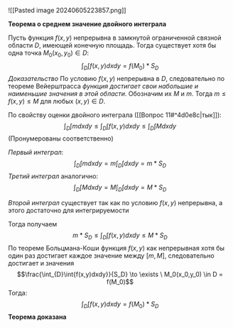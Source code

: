 ![[Pasted image 20240605223857.png]]

**Теорема о среднем значение двойного интеграла**

Пусть функция $f(x,y)$ непрерывна в замкнутой ограниченной связной области $D$, имеющей конечную площадь. Тогда существует хотя бы одна точка $M_0(x_0,y_0) \in D:$ $$\int_D\int{f(x,y)dxdy} = f(M_0)*S_D$$
*Доказательство*
По условию $f(x,y)$ непрерывна в $D$, следовательно по теореме Вейерштрасса *функция достигает свои набольшие и наименьшие значения в этой области*. Обозначим их $M$ и $m$. Тогда $m \le f(x,y) \le M$ для любых $(x,y) \in D$.

По свойству оценки двойного интеграла ([[Вопрос 11#^4d0e8c|тык]]): $$\int_D\int{mdxdy} \le \int_{D}\int{f(x,y)dxdy} \le \int_{D}\int{Mdxdy}$$(Пронумерованы соответственно)

*Первый интеграл*: $$\int_D\int{mdxdy} = m\int_D\int{dxdy} = m * S_D$$*Третий интеграл* аналогично: $$\int_D\int{Mdxdy} = M\int_D\int{dxdy} = M * S_D$$

*Второй интеграл* существует так как по условию $f(x,y)$ непрерывна, а этого достаточно для интегрируемости

Тогда получаем $$m * S_D \le \int_{D}\int{f(x,y)dxdy} \le M * S_D$$
По теореме Больцмана-Коши функция $f(x,y)$ как непрерывная хотя бы один раз достигает каждое значение между $[m, M]$, следовательно достигает и значения $$\frac{\int_{D}\int{f(x,y)dxdy}}{S_D} \to \exists \ M_0(x_0,y_0) \in D = f(M_0)$$
Тогда: $$\int_{D}\int{f(x,y)dxdy} = f(M_0) * S_D$$
**Теорема доказана**
